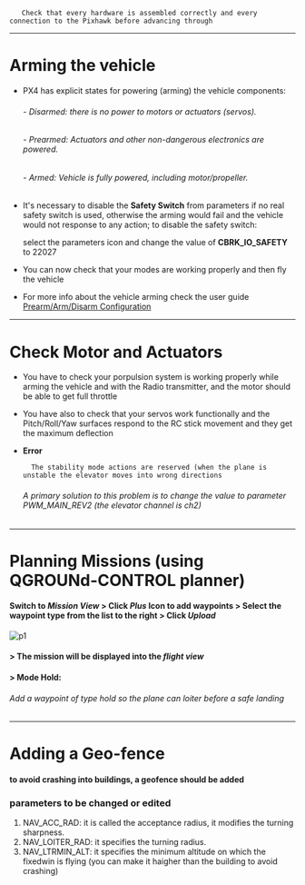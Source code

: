 
       Check that every hardware is assembled correctly and every connection to the Pixhawk before advancing through
-----------------------------------------------------------------------------------------------------------
# Arming the vehicle
* PX4 has explicit states for powering (arming) the vehicle components:
  
  ###### - Disarmed: there is no power to motors or actuators (servos).
  ###### - Prearmed: Actuators and other non-dangerous electronics are powered.
  ###### - Armed: Vehicle is fully powered, including motor/propeller.
  
* It's necessary to disable the **Safety Switch** from parameters if no real safety switch is used, otherwise the arming would fail and the vehicle would not response to any action; to disable the safety switch:

   select the parameters icon and change the value of **CBRK_IO_SAFETY** to 22027

* You can now check that your modes are working properly and then fly the vehicle

* For more info about the vehicle arming check the user guide [Prearm/Arm/Disarm Configuration](https://docs.px4.io/master/en/advanced_config/prearm_arm_disarm.html)
_____________________________________________________________________________________________________________
# Check Motor and Actuators
- You have to check your porpulsion system is working properly while arming the vehicle and with the Radio transmitter, and the motor should be able to get full throttle 
- You have also to check that your servos work functionally and the Pitch/Roll/Yaw surfaces respond to the RC stick movement and they get the maximum deflection
- **Error** 

        The stability mode actions are reserved (when the plane is unstable the elevator moves into wrong directions

  ###### A primary solution to this problem is to change the value to parameter PWM_MAIN_REV2 (the elevator channel is ch2) 
________________________________________________________________________________________________________________
# Planning Missions (using QGROUNd-CONTROL planner) 
 #### Switch to *Mission View* > Click *Plus* Icon  to add waypoints > Select the waypoint type from the list to the right > Click *Upload* 
![p1](https://docs.px4.io/master/images/planning_mission.jpg)
 #### > The mission will be displayed into the *flight view*
 #### > Mode Hold:
 ###### Add a waypoint of type hold so the plane can loiter before a safe landing
________________________________________________________________________________________________________________
# Adding a Geo-fence
#### to avoid crashing into buildings, a geofence should be added 
### parameters to be changed or edited
1. NAV_ACC_RAD: it is called the acceptance radius, it modifies the turning sharpness.
2. NAV_LOITER_RAD: it specifies the turning radius.
3. NAV_LTRMIN_ALT: it specifies the minimum altitude on which the fixedwin is flying (you can make it haigher than the building to avoid crashing)
